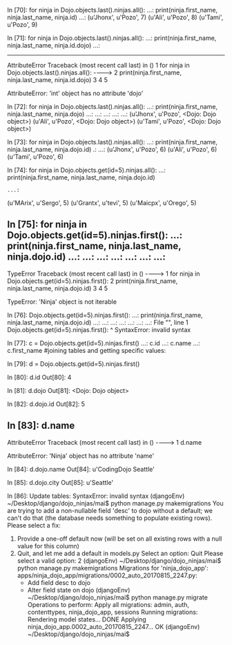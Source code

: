 In [70]: for ninja in Dojo.objects.last().ninjas.all():
    ...:     print(ninja.first_name, ninja.last_name, ninja.id)
    ...:
(u'Jhonx', u'Pozo', 7)
(u'Ali', u'Pozo', 8)
(u'Tami', u'Pozo', 9)

In [71]: for ninja in Dojo.objects.last().ninjas.all():
    ...:     print(ninja.first_name, ninja.last_name, ninja.id.dojo)
    ...:

---------------------------------------------------------------------------
AttributeError                            Traceback (most recent call last)
<ipython-input-71-ca986f1fedc7> in <module>()
      1 for ninja in Dojo.objects.last().ninjas.all():
----> 2     print(ninja.first_name, ninja.last_name, ninja.id.dojo)
      3
      4
      5

AttributeError: 'int' object has no attribute 'dojo'

In [72]: for ninja in Dojo.objects.last().ninjas.all():
    ...:     print(ninja.first_name, ninja.last_name, ninja.dojo)
    ...:
    ...:
    ...:
    ...:
    ...:
(u'Jhonx', u'Pozo', <Dojo: Dojo object>)
(u'Ali', u'Pozo', <Dojo: Dojo object>)
(u'Tami', u'Pozo', <Dojo: Dojo object>)

In [73]: for ninja in Dojo.objects.last().ninjas.all():
    ...:     print(ninja.first_name, ninja.last_name, ninja.dojo.id)
.:
    ...:
(u'Jhonx', u'Pozo', 6)
(u'Ali', u'Pozo', 6)
(u'Tami', u'Pozo', 6)

In [74]: for ninja in Dojo.objects.get(id=5).ninjas.all():
    ...:     print(ninja.first_name, ninja.last_name, ninja.dojo.id)

    ...:
(u'MArix', u'Sergo', 5)
(u'Grantx', u'tevi', 5)
(u'Maicpx', u'Orego', 5)

In [75]: for ninja in Dojo.objects.get(id=5).ninjas.first():
    ...:     print(ninja.first_name, ninja.last_name, ninja.dojo.id)
    ...:
    ...:
    ...:
    ...:
    ...:
    ...:
    ...:
---------------------------------------------------------------------------
TypeError                                 Traceback (most recent call last)
<ipython-input-75-049ffbeec769> in <module>()
----> 1 for ninja in Dojo.objects.get(id=5).ninjas.first():
      2     print(ninja.first_name, ninja.last_name, ninja.dojo.id)
      3
      4
      5

TypeError: 'Ninja' object is not iterable

In [76]:  Dojo.objects.get(id=5).ninjas.first():
    ...:     print(ninja.first_name, ninja.last_name, ninja.dojo.id)
    ...:
    ...:
    ...:
    ...:
    ...:
    ...:
    ...:
  File "<ipython-input-76-6bb5b572d7b5>", line 1
    Dojo.objects.get(id=5).ninjas.first():
                                         ^
SyntaxError: invalid syntax


In [77]: c =  Dojo.objects.get(id=5).ninjas.first()
    ...: c.id
    ...: c.name
    ...: c.first_name
#joining tables and getting specific values:

In [79]: d =  Dojo.objects.get(id=5).ninjas.first()

In [80]: d.id
Out[80]: 4

In [81]: d.dojo
Out[81]: <Dojo: Dojo object>

In [82]: d.dojo.id
Out[82]: 5

In [83]: d.name
---------------------------------------------------------------------------
AttributeError                            Traceback (most recent call last)
<ipython-input-83-3930d96f0cd0> in <module>()
----> 1 d.name

AttributeError: 'Ninja' object has no attribute 'name'

In [84]: d.dojo.name
Out[84]: u'CodingDojo Seattle'

In [85]: d.dojo.city
Out[85]: u'Seattle'

In [86]:
Update tables:
SyntaxError: invalid syntax
(djangoEnv) ~/Desktop/django/dojo_ninjas/mai$ python manage.py makemigrations
You are trying to add a non-nullable field 'desc' to dojo without a default; we can't do that (the database needs something to populate existing rows).
Please select a fix:
 1) Provide a one-off default now (will be set on all existing rows with a null value for this column)
 2) Quit, and let me add a default in models.py
Select an option: Quit
Please select a valid option: 2
(djangoEnv) ~/Desktop/django/dojo_ninjas/mai$ python manage.py makemigrations
Migrations for 'ninja_dojo_app':
  apps/ninja_dojo_app/migrations/0002_auto_20170815_2247.py:
    - Add field desc to dojo
    - Alter field state on dojo
(djangoEnv) ~/Desktop/django/dojo_ninjas/mai$ python manage.py migrate
Operations to perform:
  Apply all migrations: admin, auth, contenttypes, ninja_dojo_app, sessions
Running migrations:
  Rendering model states... DONE
  Applying ninja_dojo_app.0002_auto_20170815_2247... OK
(djangoEnv) ~/Desktop/django/dojo_ninjas/mai$ 
